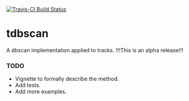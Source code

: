 [![Travis-CI Build Status](https://travis-ci.org/mpio-be/tdbscan.svg?branch=master)](https://travis-ci.org/mpio-be/tdbscan)

# tdbscan
A dbscan implementation applied to tracks.
!!!This is an alpha release!!!

### TODO
 * Vignette to formally describe the method.
 * Add tests.
 * Add more examples.

